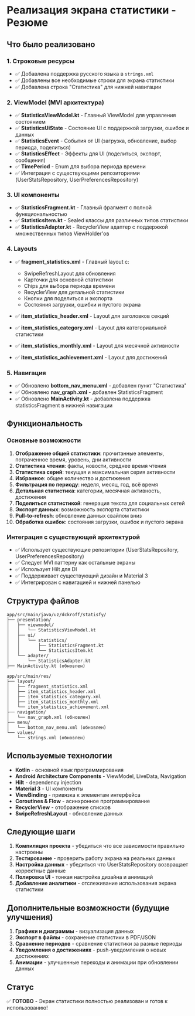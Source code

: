 # Реализация экрана статистики - Резюме

## Что было реализовано

### 1. Строковые ресурсы
- ✅ Добавлена поддержка русского языка в `strings.xml`
- ✅ Добавлены все необходимые строки для экрана статистики
- ✅ Добавлена строка "Статистика" для нижней навигации

### 2. ViewModel (MVI архитектура)
- ✅ **StatisticsViewModel.kt** - Главный ViewModel для управления состоянием
- ✅ **StatisticsUiState** - Состояние UI с поддержкой загрузки, ошибок и данных
- ✅ **StatisticsEvent** - События от UI (загрузка, обновление, выбор периода, поделиться)
- ✅ **StatisticsEffect** - Эффекты для UI (поделиться, экспорт, сообщения)
- ✅ **TimePeriod** - Enum для выбора периода времени
- ✅ Интеграция с существующими репозиториями (UserStatsRepository, UserPreferencesRepository)

### 3. UI компоненты
- ✅ **StatisticsFragment.kt** - Главный фрагмент с полной функциональностью
- ✅ **StatisticsItem.kt** - Sealed классы для различных типов статистики
- ✅ **StatisticsAdapter.kt** - RecyclerView адаптер с поддержкой множественных типов ViewHolder'ов

### 4. Layouts
- ✅ **fragment_statistics.xml** - Главный layout с:
  - SwipeRefreshLayout для обновления
  - Карточки для основной статистики
  - Chips для выбора периода времени
  - RecyclerView для детальной статистики
  - Кнопки для поделиться и экспорта
  - Состояния загрузки, ошибки и пустого экрана

- ✅ **item_statistics_header.xml** - Layout для заголовков секций
- ✅ **item_statistics_category.xml** - Layout для категориальной статистики
- ✅ **item_statistics_monthly.xml** - Layout для месячной активности
- ✅ **item_statistics_achievement.xml** - Layout для достижений

### 5. Навигация
- ✅ Обновлено **bottom_nav_menu.xml** - добавлен пункт "Статистика"
- ✅ Обновлено **nav_graph.xml** - добавлен StatisticsFragment
- ✅ Обновлено **MainActivity.kt** - добавлена поддержка statisticsFragment в нижней навигации

## Функциональность

### Основные возможности
1. **Отображение общей статистики**: прочитанные элементы, потраченное время, уровень, дни активности
2. **Статистика чтения**: факты, новости, среднее время чтения
3. **Статистика серий**: текущая и максимальная серия активности
4. **Избранное**: общее количество и достижения
5. **Фильтрация по периоду**: неделя, месяц, год, всё время
6. **Детальная статистика**: категории, месячная активность, достижения
7. **Поделиться статистикой**: генерация текста для социальных сетей
8. **Экспорт данных**: возможность экспорта статистики
9. **Pull-to-refresh**: обновление данных свайпом вниз
10. **Обработка ошибок**: состояния загрузки, ошибок и пустого экрана

### Интеграция с существующей архитектурой
- ✅ Использует существующие репозитории (UserStatsRepository, UserPreferencesRepository)
- ✅ Следует MVI паттерну как остальные экраны
- ✅ Использует Hilt для DI
- ✅ Поддерживает существующий дизайн и Material 3
- ✅ Интегрирован с навигацией и нижней панелью

## Структура файлов

```
app/src/main/java/uz/dckroff/statisfy/
├── presentation/
│   ├── viewmodel/
│   │   └── StatisticsViewModel.kt
│   ├── ui/
│   │   └── statistics/
│   │       ├── StatisticsFragment.kt
│   │       └── StatisticsItem.kt
│   └── adapter/
│       └── StatisticsAdapter.kt
├── MainActivity.kt (обновлен)

app/src/main/res/
├── layout/
│   ├── fragment_statistics.xml
│   ├── item_statistics_header.xml
│   ├── item_statistics_category.xml
│   ├── item_statistics_monthly.xml
│   └── item_statistics_achievement.xml
├── navigation/
│   └── nav_graph.xml (обновлен)
├── menu/
│   └── bottom_nav_menu.xml (обновлен)
└── values/
    └── strings.xml (обновлен)
```

## Используемые технологии

- **Kotlin** - основной язык программирования
- **Android Architecture Components** - ViewModel, LiveData, Navigation
- **Hilt** - dependency injection
- **Material 3** - UI компоненты
- **ViewBinding** - привязка к элементам интерфейса
- **Coroutines & Flow** - асинхронное программирование
- **RecyclerView** - отображение списков
- **SwipeRefreshLayout** - обновление данных

## Следующие шаги

1. **Компиляция проекта** - убедиться что все зависимости правильно настроены
2. **Тестирование** - проверить работу экрана на реальных данных
3. **Настройка данных** - убедиться что UserStatsRepository возвращает корректные данные
4. **Полировка UI** - тонкая настройка дизайна и анимаций
5. **Добавление аналитики** - отслеживание использования экрана статистики

## Дополнительные возможности (будущие улучшения)

1. **Графики и диаграммы** - визуализация данных
2. **Экспорт в файлы** - сохранение статистики в PDF/JSON
3. **Сравнение периодов** - сравнение статистики за разные периоды
4. **Уведомления о достижениях** - push-уведомления о новых достижениях
5. **Анимации** - улучшенные переходы и анимации при обновлении данных

## Статус
✅ **ГОТОВО** - Экран статистики полностью реализован и готов к использованию!